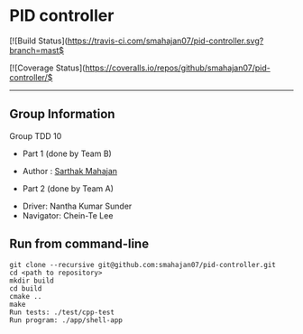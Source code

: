 # PID controller

[![Build Status](https://travis-ci.com/smahajan07/pid-controller.svg?branch=mast$

[![Coverage Status](https://coveralls.io/repos/github/smahajan07/pid-controller/$

---

## Group Information

Group TDD 10

- Part 1 (done by Team B)
* Author : [Sarthak Mahajan](https://github.com/smahajan07)

- Part 2 (done by Team A)
* Driver: Nantha Kumar Sunder
* Navigator: Chein-Te Lee 

## Run from command-line

```
git clone --recursive git@github.com:smahajan07/pid-controller.git
cd <path to repository>
mkdir build
cd build
cmake ..
make
Run tests: ./test/cpp-test
Run program: ./app/shell-app
```
